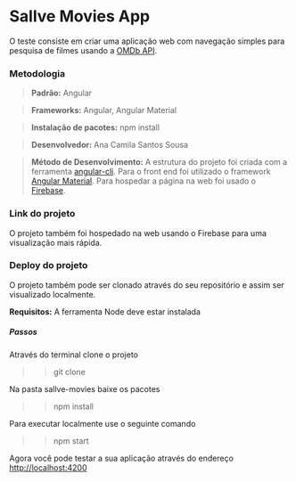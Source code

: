 # Sallve Movies App

O teste consiste em criar uma aplicação web com navegação simples para pesquisa de filmes usando a [OMDb API](http://www.omdbapi.com/).

### Metodologia 
> **Padrão:** Angular

> **Frameworks:** Angular, Angular Material

> **Instalação de pacotes:** npm install

> **Desenvolvedor:** Ana Camila Santos Sousa

>  **Método de Desenvolvimento:**  A estrutura do projeto foi criada com a ferramenta [angular-cli](https://github.com/angular/angular-cli). Para o front end foi utilizado o framework [Angular Material](https://material.angular.io/). Para hospedar a página na web foi usado o [Firebase](https://firebase.google.com/?hl=pt-br).
 
### Link do projeto
O projeto também foi hospedado na web usando o Firebase para uma visualização mais rápida. 
>> 

### Deploy do projeto
O projeto também pode ser clonado através do seu repositório e assim ser visualizado localmente.

**Requisitos:** A ferramenta Node deve estar instalada

##### Passos

Através do terminal clone o projeto
>> git clone 

Na pasta sallve-movies baixe os pacotes
>> npm install

Para executar localmente use o seguinte comando
>> npm start

Agora você pode testar a sua aplicação através do endereço [http://localhost:4200](http://localhost:4200)
